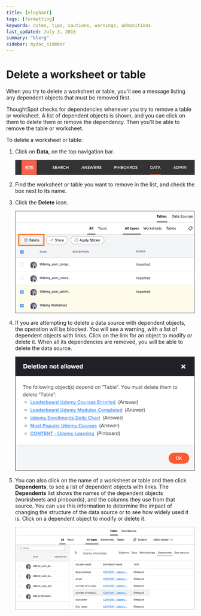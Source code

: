 ```yaml
---
title: [elephant]
tags: [formatting]
keywords: notes, tips, cautions, warnings, admonitions
last_updated: July 3, 2016
summary: "blerg"
sidebar: mydoc_sidebar
---
```

# Delete a worksheet or table

When you try to delete a worksheet or table, you'll see a message listing any dependent objects that must be removed first.

ThoughtSpot checks for dependencies whenever you try to remove a table or worksheet. A list of dependent objects is shown, and you can click on them to delete them or remove the dependency. Then you'll be able to remove the table or worksheet.

To delete a worksheet or table:

1.   Click on **Data**, on the top navigation bar. 

     ![](../../shared/conrefs/../../images/data_icon.png "Data") 

2.   Find the worksheet or table you want to remove in the list, and check the box next to its name. 
3.   Click the **Delete** icon. 

     ![](../../images/delete_object.png "The Delete icon") 

4.   If you are attempting to delete a data source with dependent objects, the operation will be blocked. You will see a warning, with a list of dependent objects with links. Click on the link for an object to modify or delete it. When all its dependencies are removed, you will be able to delete the data source. 

     ![](../../images/dependency_warning_with_links.png "Dependent objects warning") 

5.   You can also click on the name of a worksheet or table and then click **Dependents**, to see a list of dependent objects with links. The **Dependents** list shows the names of the dependent objects \(worksheets and pinboards\), and the columns they use from that source. You can use this information to determine the impact of changing the structure of the data source or to see how widely used it is. Click on a dependent object to modify or delete it.

     ![](../../images/dependents.png "Dependent objects message") 


